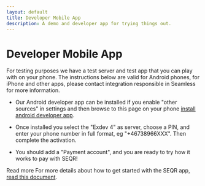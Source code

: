 ```yaml
---
layout: default
title: Developer Mobile App
description: A demo and developer app for trying things out. 
---
```


Developer Mobile App
=============

For testing purposes we have a test server and test app that you can play with on your phone. The instructions below are valid for Android phones, for iPhone and other apps, please contact integration responsible in Seamless for more information.

* Our Android developer app can be installed if you enable "other sources" in settings and then browse to this page on your phone [install android developer app](/downloads/se-qr-androidapp-demo-2.1.5.3.apk).

* Once installed you select the "Exdev 4" as server, choose a PIN, and enter your phone number in full format, eg "+46738966XXX". Then complete the activation.

* You should add a "Payment account", and you are ready to try how it works to pay with SEQR! 

<div class="download">
<span>Read more</span>
For more details about how to get started with the SEQR app, <a href="/downloads/GettingStarted_SEQR_merchants.pdf">read this document</a>.
</div>
